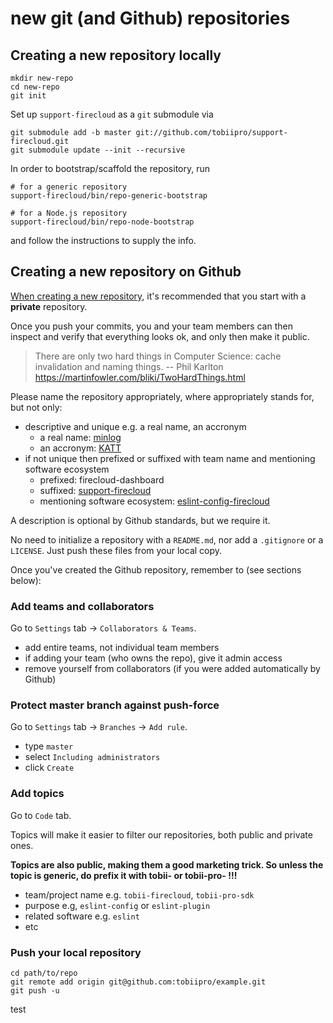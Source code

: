 # new git (and Github) repositories

## Creating a new repository locally

```shell
mkdir new-repo
cd new-repo
git init
```

Set up `support-firecloud` as a `git` submodule via

```shell
git submodule add -b master git://github.com/tobiipro/support-firecloud.git
git submodule update --init --recursive
```

In order to bootstrap/scaffold the repository, run

```shell
# for a generic repository
support-firecloud/bin/repo-generic-bootstrap

# for a Node.js repository
support-firecloud/bin/repo-node-bootstrap
```

and follow the instructions to supply the info.


## Creating a new repository on Github

[When creating a new repository](https://github.com/organizations/tobiipro/repositories/new),
it's recommended that you start with a **private** repository.

Once you push your commits, you and your team members can then inspect and verify
that everything looks ok, and only then make it public.

> There are only two hard things in Computer Science: cache invalidation and naming things. -- Phil Karlton
> https://martinfowler.com/bliki/TwoHardThings.html

Please name the repository appropriately, where appropriately stands for, but not only:
* descriptive and unique e.g. a real name, an accronym
  * a real name: [minlog](https://github.com/tobiipro/minlog)
  * an accronym: [KATT](https://github.com/for-GET/katt)
* if not unique then prefixed or suffixed with team name and mentioning software ecosystem
  * prefixed: firecloud-dashboard
  * suffixed: [support-firecloud](https://github.com/tobiipro/support-firecloud)
  * mentioning software ecosystem: [eslint-config-firecloud](https://github.com/tobiipro/eslint-config-firecloud)

A description is optional by Github standards, but we require it.

No need to initialize a repository with a `README.md`, nor add a `.gitignore` or a `LICENSE`.
Just push these files from your local copy.

Once you've created the Github repository, remember to (see sections below):


### Add teams and collaborators

Go to `Settings` tab -> `Collaborators & Teams`.

* add entire teams, not individual team members
* if adding your team (who owns the repo), give it admin access
* remove yourself from collaborators (if you were added automatically by Github)


### Protect master branch against push-force

Go to `Settings` tab -> `Branches` -> `Add rule`.

* type `master`
* select `Including administrators`
* click `Create`


### Add topics

Go to `Code` tab.

Topics will make it easier to filter our repositories, both public and private ones.

**Topics are also public, making them a good marketing trick. So unless the topic is generic, do prefix it with tobii- or tobii-pro- !!!**

* team/project name e.g. `tobii-firecloud`, `tobii-pro-sdk`
* purpose e.g, `eslint-config` or `eslint-plugin`
* related software e.g. `eslint`
* etc


### Push your local repository

```shell
cd path/to/repo
git remote add origin git@github.com:tobiipro/example.git
git push -u
```

test

